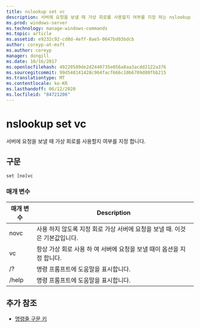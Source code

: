 ```yaml
---
title: nslookup set vc
description: 서버에 요청을 보낼 때 가상 회로를 사용할지 여부를 지정 하는 nslookup 집합 vc 명령에 대 한 참조 항목입니다.
ms.prod: windows-server
ms.technology: manage-windows-commands
ms.topic: article
ms.assetid: e9232c92-cd8d-4eff-8ae5-0647bd03bdcb
author: coreyp-at-msft
ms.author: coreyp
manager: dongill
ms.date: 10/16/2017
ms.openlocfilehash: 49220589de2d2440735e056a8aa3acdd2122a376
ms.sourcegitcommit: 99d548141428c964facf666c10b6709d80fbb215
ms.translationtype: MT
ms.contentlocale: ko-KR
ms.lasthandoff: 06/12/2020
ms.locfileid: "84721206"
---
```

# <a name="nslookup-set-vc"></a>nslookup set vc

서버에 요청을 보낼 때 가상 회로를 사용할지 여부를 지정 합니다.

## <a name="syntax"></a>구문

```
set [no]vc
```

### <a name="parameters"></a>매개 변수


| 매개 변수 | Description |
| ---------- | ---------- |
| novc | 사용 하지 않도록 지정 회로 가상 서버에 요청을 보낼 때. 이것은 기본값입니다. |
| vc | 항상 가상 회로 사용 하 여 서버에 요청을 보낼 때이 옵션을 지정 합니다. |
| /? | 명령 프롬프트에 도움말을 표시합니다. |
| /help | 명령 프롬프트에 도움말을 표시합니다. |

## <a name="additional-references"></a>추가 참조

- [명령줄 구문 키](command-line-syntax-key.md)
